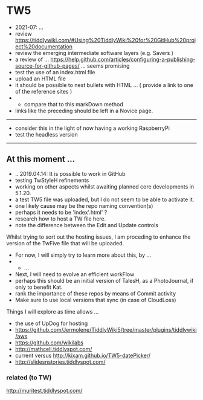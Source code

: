 # TW5
* 2021-07: ...
* review https://tiddlywiki.com/#Using%20TiddlyWiki%20for%20GitHub%20project%20documentation
* review the emerging intermediate software layers (e.g. Savers )
* a review of ... https://help.github.com/articles/configuring-a-publishing-source-for-github-pages/ ... seems promising
* test the use of an index.html file
* upload an HTML file
* it should be possible to nest bullets with HTML ... ( provide a link to one of the reference sites )
* * compare that to this markDown method
* links like the preceding should be left in a Novice page.

<hr>

* consider this in the light of now having a working RaspberryPi
* test the headless version

<hr>

## At this moment ...
* .. 2019.04.14: It is possible to work in GitHub
* testing TwStyleH refinements
* working on other aspects whilst awaiting planned core developments in 5.1.20.
* a test TW5 file was uploaded, but I do not seem to be able to activate it.
* one likely cause may be the repo naming convention(s)
* perhaps it needs to be 'index'.html' ?
* research how to host a TW file here.
* note the difference between the Edit and Update controls


Whilst trying to sort out the hosting issues, I am proceding to enhance the version of the TwFive file that will be uploaded.
* For now, I will simply try to learn more about this, by ...
* * ...
* Next, I will need to evolve an efficient workFlow
* perhaps this should be an initial version of TalesH, as a PhotoJournal, if only to benefit Kat.
* rank the importance of these repos by means of Commit activity
* Make sure to use local versions that sync (in case of CloudLoss)

Things I will explore as time allows ...
* the use of UpDog for hosting
* https://github.com/Jermolene/TiddlyWiki5/tree/master/plugins/tiddlywiki/aws
* https://github.com/wikilabs
* http://mathcell.tiddlyspot.com/
* current versus http://kixam.github.io/TW5-datePicker/
* http://slidesnstories.tiddlyspot.com/

### related (to TW)

http://muritest.tiddlyspot.com/
